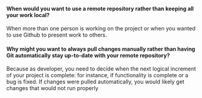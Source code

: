 #### When would you want to use a remote repository rather than keeping all your work local?

When more than one person is working on the project or when you wanted to use Github to present work to others.

#### Why might you want to always pull changes manually rather than having Git automatically stay up-to-date with your remote repository?

Because as developer, you need to decide when the next logical increment of your project is complete: for instance, if functionality is complete or a bug is fixed.  If changes were pulled automatically, you would likely get changes that would not run properly
